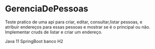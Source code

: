 # GerenciaDePessoas
Teste pratico de uma api para criar, editar, consultar,listar pessoas, e atribuir endereços para essas pessoas e mostrar se é o principal ou não. 
Implementar cruds de listar e criar um endereço.

Java 11
SpringBoot
banco H2

